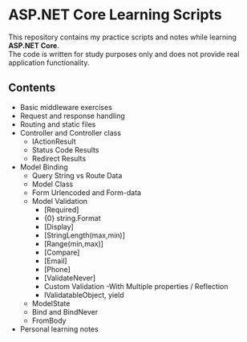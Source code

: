 # ASP.NET Core Learning Scripts

This repository contains my practice scripts and notes while learning **ASP.NET Core**.  
The code is written for study purposes only and does not provide real application functionality.

## Contents
- Basic middleware exercises  
- Request and response handling  
- Routing  and static files
- Controller and Controller class
  - IActionResult
  - Status Code Results
  - Redirect Results
- Model Binding
  - Query String vs Route Data
  - Model Class
  - Form Urlencoded and Form-data
  - Model Validation 
	- [Required]
	- {0} string.Format
	- [Display]
	- [StringLength(max,min)]
	- [Range(min,max)]
	- [Compare]
	- [Email]
	- [Phone]
	- [ValidateNever]
	- Custom Validation
	  -With Multiple properties / Reflection
	- IValidatableObject, yield
  - ModelState
  - Bind and BindNever
  - FromBody
- Personal learning notes  
